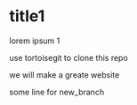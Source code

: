 # title1

lorem ipsum 1

use tortoisegit to clone this repo

we will make a greate website

some line for new_branch

